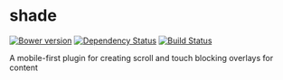 shade
=====

[![Bower version](https://badge.fury.io/bo/shade.svg)](http://badge.fury.io/bo/shade)
[![Dependency Status](https://www.versioneye.com/user/projects/5409f2f9ccc023f72b000296/badge.svg?style=flat)](https://www.versioneye.com/user/projects/5409f2f9ccc023f72b000296)
[![Build Status](https://circleci.com/gh/mobify/shade/tree/master.svg?style=shield&circle-token=8c096b513a1f04ef1b977178c4f3358c2a42a132)](https://circleci.com/gh/mobify/shade)

A mobile-first plugin for creating scroll and touch blocking overlays for content

